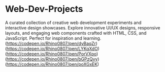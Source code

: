 # Web-Dev-Projects
A curated collection of creative web development experiments and interactive design showcases. Explore innovative UI/UX designs, responsive layouts, and engaging web components crafted with HTML, CSS, and JavaScript. Perfect for inspiration and learning.
(https://codepen.io/Rhino0807/pen/dyBaqZr)
(https://codepen.io/Rhino0807/pen/LYKqXdO)
(https://codepen.io/Rhino0807/pen/PorVXpo)
(https://codepen.io/Rhino0807/pen/bGPzQvy)
(https://codepen.io/Rhino0807/pen/poXGxEK)
